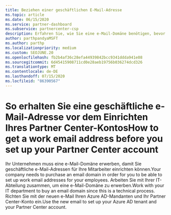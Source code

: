 ```yaml
---
title: Beziehen einer geschäftlichen E-Mail-Adresse
ms.topic: article
ms.date: 06/15/2020
ms.service: partner-dashboard
ms.subservice: partnercenter-csp
description: Erfahren Sie, wie Sie eine e-Mail-Domäne benötigen, bevor Sie ein Azure AD Konto in Partner Center einrichten können. Erfahren Sie außerdem, wie Sie eine e-Mail-Domäne erwerben.
author: parthpandyaMSFT
ms.author: parthp
ms.localizationpriority: medium
ms.custom: SEOJUNE.20
ms.openlocfilehash: fb2b4af36c28efa44939842bcc9341ddda941e08
ms.sourcegitcommit: 6d45415908711cd0e28aeb19756b036274dcd326
ms.translationtype: MT
ms.contentlocale: de-DE
ms.lasthandoff: 07/15/2020
ms.locfileid: "86390567"
---
```

# <a name="how-to-get-a-work-email-address-before-you-set-up-your-partner-center-account"></a><span data-ttu-id="10a2d-104">So erhalten Sie eine geschäftliche e-Mail-Adresse vor dem Einrichten Ihres Partner Center-Kontos</span><span class="sxs-lookup"><span data-stu-id="10a2d-104">How to get a work email address before you set up your Partner Center account</span></span>

<span data-ttu-id="10a2d-105">Ihr Unternehmen muss eine e-Mail-Domäne erwerben, damit Sie geschäftliche e-Mail-Adressen für Ihre Mitarbeiter einrichten können.</span><span class="sxs-lookup"><span data-stu-id="10a2d-105">Your company needs to purchase an email domain in order for you to be able to set up work email addresses for your employees.</span></span> <span data-ttu-id="10a2d-106">Arbeiten Sie mit Ihrer IT-Abteilung zusammen, um eine e-Mail-Domäne zu erwerben.</span><span class="sxs-lookup"><span data-stu-id="10a2d-106">Work with your IT department to buy an email domain since this is a technical process.</span></span> <span data-ttu-id="10a2d-107">Richten Sie mit der neuen e-Mail Ihren Azure AD-Mandanten und Ihr Partner Center-Konto ein.</span><span class="sxs-lookup"><span data-stu-id="10a2d-107">Use the new email to set up your Azure AD tenant and your Partner Center account.</span></span>
